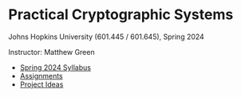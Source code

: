 # Practical Cryptographic Systems

Johns Hopkins University (601.445 / 601.645), Spring 2024

Instructor: Matthew Green 

* [Spring 2024 Syllabus](https://github.com/matthewdgreen/practicalcrypto2024/wiki/Syllabus)
* [Assignments](https://github.com/matthewdgreen/practicalcrypto2024/wiki/Assignments)
* [Project Ideas](https://github.com/matthewdgreen/practicalcrypto2024/wiki/Project-Ideas)
